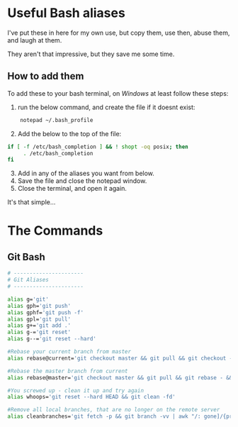 # Useful Bash aliases
I've put these in here for my own use, but copy them, use then, abuse them, and laugh at them. 

They aren't that impressive, but they save me some time.

## How to add them

To add these to your bash terminal, on _Windows_ at least follow these steps:

1. run the below command, and create the file if it doesnt exist:
```bash
    notepad ~/.bash_profile
```
2. Add the below to the top of the file:

```bash
if [ -f /etc/bash_completion ] && ! shopt -oq posix; then
     . /etc/bash_completion
fi
```

3. Add in any of the aliases you want from below.
4. Save the file and close the notepad window.
4. Close the terminal, and open it again.

It's that simple...

# The Commands


## Git Bash

```bash
# ----------------------
# Git Aliases
# ----------------------

alias g='git'
alias gph='git push'
alias gphf='git push -f'
alias gpl='git pull'
alias g+='git add .'
alias g-='git reset'
alias g--='git reset --hard'

#Rebase your current branch from master
alias rebase@current='git checkout master && git pull && git checkout - && git rebase master'

#Rebase the master branch from current
alias rebase@master='git checkout master && git pull && git rebase - && git push && git checkout -'

#You screwed up - clean it up and try again
alias whoops='git reset --hard HEAD && git clean -fd'

#Remove all local branches, that are no longer on the remote server
alias cleanbranches='git fetch -p && git branch -vv | awk "/: gone]/{print $1}" | xargs git branch -D'
```

